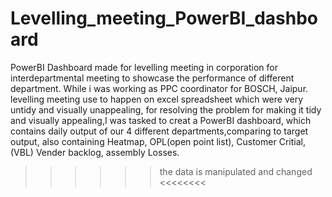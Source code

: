 # Levelling_meeting_PowerBI_dashboard
PowerBI Dashboard made for levelling meeting in corporation for interdepartmental meeting to showcase the performance of different department.
While i was working as PPC coordinator for BOSCH, Jaipur. levelling meeting use to happen on excel spreadsheet which were very untidy and visually unappealing,
for resolving the problem for making it tidy and visually appealing,I was tasked to creat a PowerBI dashboard,
which contains daily output of our 4 different departments,comparing to target output,
also containing Heatmap, OPL(open point list), Customer Critial,(VBL) Vender backlog, assembly Losses.

>>>>>> the data is manipulated and changed <<<<<<<<
